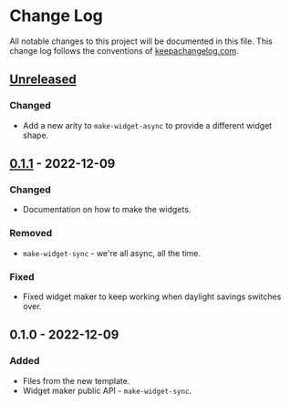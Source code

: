 # Change Log
All notable changes to this project will be documented in this file. This change log follows the conventions of [keepachangelog.com](http://keepachangelog.com/).

## [Unreleased]
### Changed
- Add a new arity to `make-widget-async` to provide a different widget shape.

## [0.1.1] - 2022-12-09
### Changed
- Documentation on how to make the widgets.

### Removed
- `make-widget-sync` - we're all async, all the time.

### Fixed
- Fixed widget maker to keep working when daylight savings switches over.

## 0.1.0 - 2022-12-09
### Added
- Files from the new template.
- Widget maker public API - `make-widget-sync`.

[Unreleased]: https://sourcehost.site/your-name/day-9/compare/0.1.1...HEAD
[0.1.1]: https://sourcehost.site/your-name/day-9/compare/0.1.0...0.1.1
